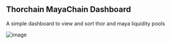 ## Thorchain MayaChain Dashboard

A simple dashboard to view and sort thor and maya liquidity pools

![image](https://github.com/user-attachments/assets/86afc004-b0db-4b4c-9f63-7e29fd9c0c87)



